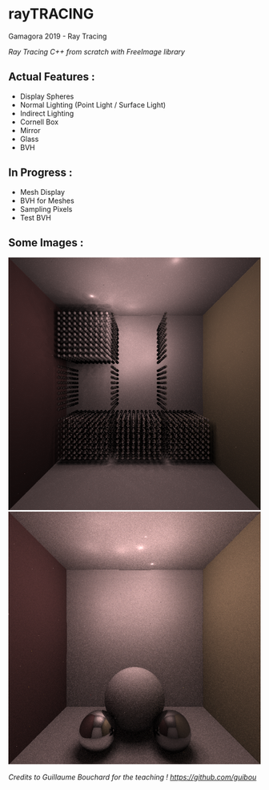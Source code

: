 # rayTRACING
Gamagora 2019 - Ray Tracing

*Ray Tracing C++ from scratch with FreeImage library*

## Actual Features :
- Display Spheres
- Normal Lighting (Point Light / Surface Light)
- Indirect Lighting
- Cornell Box
- Mirror
- Glass
- BVH

## In Progress :
- Mesh Display
- BVH for Meshes
- Sampling Pixels
- Test BVH

## Some Images :
![BVH / Indirect Light](/SynImg/Img/BVHIndirect.png)
![Glass Mirror / Indirect Light](/SynImg/Img/BilleTransparente.png)
 
*Credits to Guillaume Bouchard for the teaching ! https://github.com/guibou*
